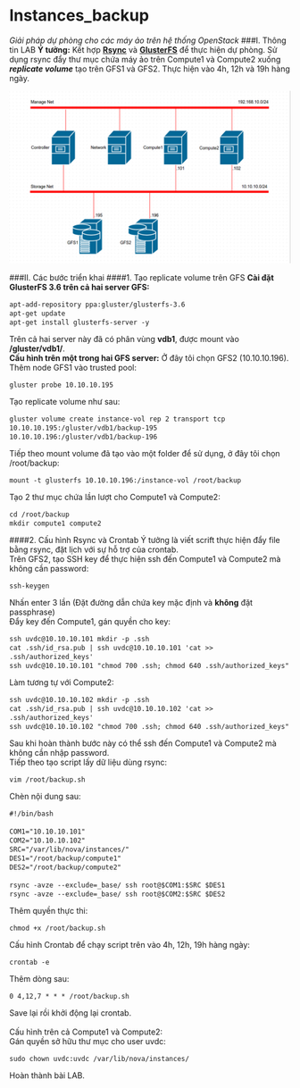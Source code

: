 # Instances_backup
<i>Giải pháp dự phòng cho các máy ảo trên hệ thống OpenStack</i>
###I. Thông tin LAB
**Ý tưởng:** Kết hợp [**Rsync**](https://github.com/hocchudong/rsync) và [**GlusterFS**](https://github.com/hocchudong/GlusterFS) để thực hiện dự phòng. Sử dụng rsync đẩy thư mục chứa máy ảo trên Compute1 và Compute2 xuống ***replicate volume*** tạo trên GFS1 và GFS2. Thực hiện vào 4h, 12h và 19h hàng ngày.

![Mô hình LAB](https://github.com/trananhkma/image/blob/master/dgfdg.png)

###II. Các bước triển khai
####1. Tạo replicate volume trên GFS
**Cài đặt GlusterFS 3.6 trên cả hai server GFS:**

    apt-add-repository ppa:gluster/glusterfs-3.6
    apt-get update
    apt-get install glusterfs-server -y

Trên cả hai server này đã có phân vùng **vdb1**, được mount vào **/gluster/vdb1/**. <br>
**Cấu hình trên một trong hai GFS server:**
Ở đây tôi chọn GFS2 (10.10.10.196).<br>
Thêm node GFS1 vào trusted pool:

    gluster probe 10.10.10.195

Tạo replicate volume như sau:

    gluster volume create instance-vol rep 2 transport tcp 10.10.10.195:/gluster/vdb1/backup-195 10.10.10.196:/gluster/vdb1/backup-196

Tiếp theo mount volume đã tạo vào một folder để sử dụng, ở đây tôi chọn /root/backup:

    mount -t glusterfs 10.10.10.196:/instance-vol /root/backup

Tạo 2 thư mục chứa lần lượt cho Compute1 và Compute2:

    cd /root/backup
    mkdir compute1 compute2

####2. Cấu hình Rsync và Crontab
Ý tưởng là viết scrift thực hiện đẩy file bằng rsync, đặt lịch với sự hỗ trợ của crontab.<br>
Trên GFS2, tạo SSH key để thực hiện ssh đến Compute1 và Compute2 mà không cần password:

    ssh-keygen

Nhấn enter 3 lần (Đặt đường dẫn chứa key mặc định và **không** đặt passphrase)<br>
Đẩy key đến Compute1, gán quyền cho key:

    ssh uvdc@10.10.10.101 mkdir -p .ssh
    cat .ssh/id_rsa.pub | ssh uvdc@10.10.10.101 'cat >> .ssh/authorized_keys'
    ssh uvdc@10.10.10.101 "chmod 700 .ssh; chmod 640 .ssh/authorized_keys"

Làm tương tự với Compute2:

    ssh uvdc@10.10.10.102 mkdir -p .ssh
    cat .ssh/id_rsa.pub | ssh uvdc@10.10.10.102 'cat >> .ssh/authorized_keys'
    ssh uvdc@10.10.10.102 "chmod 700 .ssh; chmod 640 .ssh/authorized_keys"

Sau khi hoàn thành bước này có thể ssh đến Compute1 và Compute2 mà không cần nhập password.<br>
Tiếp theo tạo script lấy dữ liệu dùng rsync:

    vim /root/backup.sh

Chèn nội dung sau:

    #!/bin/bash
    
    COM1="10.10.10.101"
    COM2="10.10.10.102"
    SRC="/var/lib/nova/instances/"
    DES1="/root/backup/compute1"
    DES2="/root/backup/compute2"
    
    rsync -avze --exclude=_base/ ssh root@$COM1:$SRC $DES1
    rsync -avze --exclude=_base/ ssh root@$COM2:$SRC $DES2

Thêm quyền thực thi:

    chmod +x /root/backup.sh

Cấu hình Crontab để chạy script trên vào 4h, 12h, 19h hàng ngày:

    crontab -e

Thêm dòng sau:

    0 4,12,7 * * * /root/backup.sh

Save lại rồi khởi động lại crontab.<br>
<br>
Cấu hình trên cả Compute1 và Compute2:<br>
Gán quyền sở hữu thư mục cho user uvdc:

    sudo chown uvdc:uvdc /var/lib/nova/instances/

Hoàn thành bài LAB.
